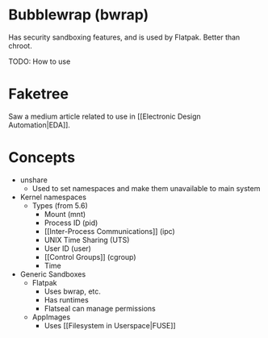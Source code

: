 # Bubblewrap (bwrap)
Has security sandboxing features, and is used by Flatpak. Better than chroot.

TODO: How to use
# Faketree
Saw a medium article related to use in [[Electronic Design Automation|EDA]].
# Concepts
- unshare
	- Used to set namespaces and make them unavailable to main system
- Kernel namespaces
	- Types (from 5.6)
		- Mount (mnt)
		- Process ID (pid)
		- [[Inter-Process Communications]] (ipc)
		- UNIX Time Sharing (UTS)
		- User ID (user)
		- [[Control Groups]] (cgroup)
		- Time
- Generic Sandboxes
	- Flatpak
		- Uses bwrap, etc.
		- Has runtimes
		- Flatseal can manage permissions
	- AppImages
		- Uses [[Filesystem in Userspace|FUSE]]